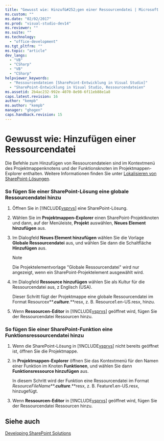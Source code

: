 ```yaml
---
title: "Gewusst wie: Hinzuf&#252;gen einer Ressourcendatei | Microsoft Docs"
ms.custom: ""
ms.date: "02/02/2017"
ms.prod: "visual-studio-dev14"
ms.reviewer: ""
ms.suite: ""
ms.technology: 
  - "office-development"
ms.tgt_pltfrm: ""
ms.topic: "article"
dev_langs: 
  - "VB"
  - "CSharp"
  - "VB"
  - "CSharp"
helpviewer_keywords: 
  - "Ressourcendateien [SharePoint-Entwicklung in Visual Studio]"
  - "SharePoint-Entwicklung in Visual Studio, Ressourcendateien"
ms.assetid: 2b4ac232-992e-4070-8e98-6f11eb88e1a8
caps.latest.revision: 16
author: "kempb"
ms.author: "kempb"
manager: "ghogen"
caps.handback.revision: 15
---
```

# Gewusst wie: Hinzuf&#252;gen einer Ressourcendatei
  Die Befehle zum Hinzufügen von Ressourcendateien sind im Kontextmenü des Projektmappenknotens und der Funktionsknoten im Projektmappen\-Explorer enthalten.  Weitere Informationen finden Sie unter [Lokalisieren von SharePoint-Lösungen](../sharepoint/localizing-sharepoint-solutions.md).  
  
### So fügen Sie einer SharePoint\-Lösung eine globale Ressourcendatei hinzu  
  
1.  Öffnen Sie in [!INCLUDE[vsprvs](../sharepoint/includes/vsprvs-md.md)] eine SharePoint\-Lösung.  
  
2.  Wählen Sie im **Projektmappen\-Explorer** einen SharePoint\-Projektknoten und dann, auf der Menüleiste, **Projekt** auswählen, **Neues Element hinzufügen** aus.  
  
3.  Im Dialogfeld **Neues Element hinzufügen** wählen Sie die Vorlage **Globale Ressourcendatei** aus, und wählen Sie dann die Schaltfläche **Hinzufügen** aus.  
  
    > [!NOTE]  
    >  Die Projektelementvorlage "Globale Ressourcendatei" wird nur angezeigt, wenn ein SharePoint\-Projektelement ausgewählt wird.  
  
4.  Im Dialogfeld **Ressource hinzufügen** wählen Sie als Kultur für die Ressourcendatei aus, z Englisch \(USA\).  
  
     Dieser Schritt fügt der Projektmappe eine globale Ressourcendatei im Format Resource*x***.***culture***.**resx, z. B. Resource1.en\-US.resx, hinzu.  
  
5.  Wenn **Ressourcen\-Editor** in [!INCLUDE[vsprvs](../sharepoint/includes/vsprvs-md.md)] geöffnet wird, fügen Sie der Ressourcendatei Ressourcen hinzu.  
  
### So fügen Sie einer SharePoint\-Funktion eine Funktionsressourcendatei hinzu  
  
1.  Wenn die SharePoint\-Lösung in [!INCLUDE[vsprvs](../sharepoint/includes/vsprvs-md.md)] nicht bereits geöffnet ist, öffnen Sie die Projektmappe.  
  
2.  In **Projektmappen\-Explorer** öffnen Sie das Kontextmenü für den Namen einer Funktion im Knoten **Funktionen**, und wählen Sie dann **Funktionsressource hinzufügen** aus.  
  
     In diesem Schritt wird der Funktion eine Ressourcendatei im Format *ResourceFileName***.***culture***.**resx, z. B. Feature1.en\-US.resx, hinzugefügt.  
  
3.  Wenn **Ressourcen\-Editor** in [!INCLUDE[vsprvs](../sharepoint/includes/vsprvs-md.md)] geöffnet wird, fügen Sie der Ressourcendatei Ressourcen hinzu.  
  
## Siehe auch  
 [Developing SharePoint Solutions](../sharepoint/developing-sharepoint-solutions.md)  
  
  